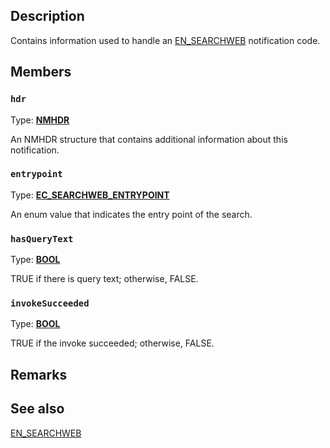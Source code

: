 ## Description

Contains information used to handle an [EN_SEARCHWEB](https://learn.microsoft.com/windows/win32/controls/en-searchweb) notification code.

## Members

### `hdr`

Type: **[NMHDR](https://learn.microsoft.com/windows/win32/api/winuser/ns-winuser-nmhdr)**

An NMHDR structure that contains additional information about this notification.

### `entrypoint`

Type: **[EC_SEARCHWEB_ENTRYPOINT](https://learn.microsoft.com/windows/win32/api/commctrl/ne-commctrl-ec_searchweb_entrypoint)**

An enum value that indicates the entry point of the search.

### `hasQueryText`

Type: **[BOOL](https://learn.microsoft.com/windows/desktop/winprog/windows-data-types)**

TRUE if there is query text; otherwise, FALSE.

### `invokeSucceeded`

Type: **[BOOL](https://learn.microsoft.com/windows/desktop/winprog/windows-data-types)**

TRUE if the invoke succeeded; otherwise, FALSE.

## Remarks

## See also

[EN_SEARCHWEB](https://learn.microsoft.com/windows/win32/controls/en-searchweb)